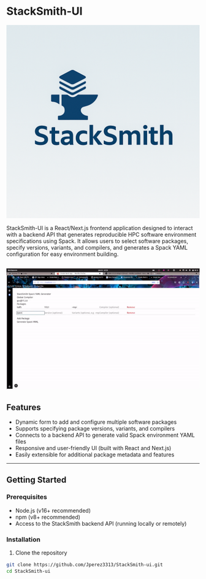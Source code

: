 # StackSmith-UI
![alt text](docs/StackSmithLOGO.png)

StackSmith-UI is a React/Next.js frontend application designed to interact with a backend API that generates reproducible HPC software environment specifications using Spack. It allows users to select software packages, specify versions, variants, and compilers, and generates a Spack YAML configuration for easy environment building.

![Demo Animation](docs/output.gif)
---

## Features

- Dynamic form to add and configure multiple software packages
- Supports specifying package versions, variants, and compilers
- Connects to a backend API to generate valid Spack environment YAML files
- Responsive and user-friendly UI (built with React and Next.js)
- Easily extensible for additional package metadata and features

---

## Getting Started

### Prerequisites

- Node.js (v16+ recommended)
- npm (v8+ recommended)
- Access to the StackSmith backend API (running locally or remotely)

### Installation

1. Clone the repository

```bash
git clone https://github.com/Jperez3313/StackSmith-ui.git
cd StackSmith-ui

